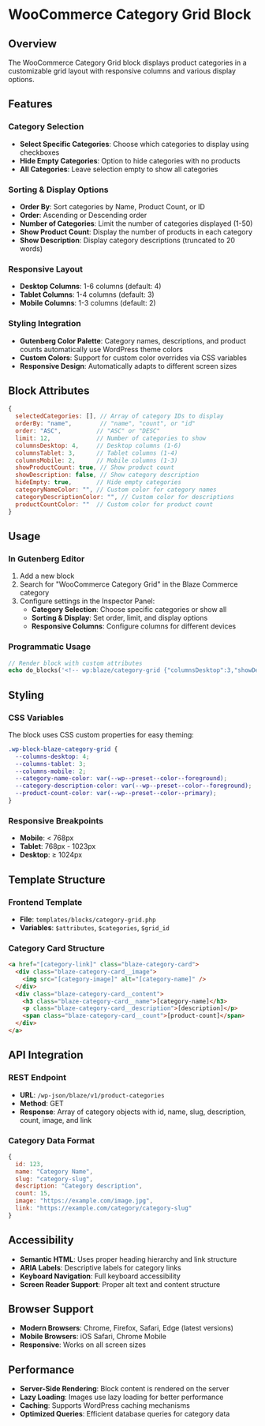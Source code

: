 # WooCommerce Category Grid Block

## Overview
The WooCommerce Category Grid block displays product categories in a customizable grid layout with responsive columns and various display options.

## Features

### Category Selection
- **Select Specific Categories**: Choose which categories to display using checkboxes
- **Hide Empty Categories**: Option to hide categories with no products
- **All Categories**: Leave selection empty to show all categories

### Sorting & Display Options
- **Order By**: Sort categories by Name, Product Count, or ID
- **Order**: Ascending or Descending order
- **Number of Categories**: Limit the number of categories displayed (1-50)
- **Show Product Count**: Display the number of products in each category
- **Show Description**: Display category descriptions (truncated to 20 words)

### Responsive Layout
- **Desktop Columns**: 1-6 columns (default: 4)
- **Tablet Columns**: 1-4 columns (default: 3)
- **Mobile Columns**: 1-3 columns (default: 2)

### Styling Integration
- **Gutenberg Color Palette**: Category names, descriptions, and product counts automatically use WordPress theme colors
- **Custom Colors**: Support for custom color overrides via CSS variables
- **Responsive Design**: Automatically adapts to different screen sizes

## Block Attributes

```javascript
{
  selectedCategories: [], // Array of category IDs to display
  orderBy: "name",        // "name", "count", or "id"
  order: "ASC",          // "ASC" or "DESC"
  limit: 12,             // Number of categories to show
  columnsDesktop: 4,     // Desktop columns (1-6)
  columnsTablet: 3,      // Tablet columns (1-4)
  columnsMobile: 2,      // Mobile columns (1-3)
  showProductCount: true, // Show product count
  showDescription: false, // Show category description
  hideEmpty: true,       // Hide empty categories
  categoryNameColor: "", // Custom color for category names
  categoryDescriptionColor: "", // Custom color for descriptions
  productCountColor: ""  // Custom color for product count
}
```

## Usage

### In Gutenberg Editor
1. Add a new block
2. Search for "WooCommerce Category Grid" in the Blaze Commerce category
3. Configure settings in the Inspector Panel:
   - **Category Selection**: Choose specific categories or show all
   - **Sorting & Display**: Set order, limit, and display options
   - **Responsive Columns**: Configure columns for different devices

### Programmatic Usage
```php
// Render block with custom attributes
echo do_blocks('<!-- wp:blaze/category-grid {"columnsDesktop":3,"showDescription":true} -->');
```

## Styling

### CSS Variables
The block uses CSS custom properties for easy theming:

```css
.wp-block-blaze-category-grid {
  --columns-desktop: 4;
  --columns-tablet: 3;
  --columns-mobile: 2;
  --category-name-color: var(--wp--preset--color--foreground);
  --category-description-color: var(--wp--preset--color--foreground);
  --product-count-color: var(--wp--preset--color--primary);
}
```

### Responsive Breakpoints
- **Mobile**: < 768px
- **Tablet**: 768px - 1023px
- **Desktop**: ≥ 1024px

## Template Structure

### Frontend Template
- **File**: `templates/blocks/category-grid.php`
- **Variables**: `$attributes`, `$categories`, `$grid_id`

### Category Card Structure
```html
<a href="[category-link]" class="blaze-category-card">
  <div class="blaze-category-card__image">
    <img src="[category-image]" alt="[category-name]" />
  </div>
  <div class="blaze-category-card__content">
    <h3 class="blaze-category-card__name">[category-name]</h3>
    <p class="blaze-category-card__description">[description]</p>
    <span class="blaze-category-card__count">[product-count]</span>
  </div>
</a>
```

## API Integration

### REST Endpoint
- **URL**: `/wp-json/blaze/v1/product-categories`
- **Method**: GET
- **Response**: Array of category objects with id, name, slug, description, count, image, and link

### Category Data Format
```javascript
{
  id: 123,
  name: "Category Name",
  slug: "category-slug",
  description: "Category description",
  count: 15,
  image: "https://example.com/image.jpg",
  link: "https://example.com/category/category-slug"
}
```

## Accessibility

- **Semantic HTML**: Uses proper heading hierarchy and link structure
- **ARIA Labels**: Descriptive labels for category links
- **Keyboard Navigation**: Full keyboard accessibility
- **Screen Reader Support**: Proper alt text and content structure

## Browser Support

- **Modern Browsers**: Chrome, Firefox, Safari, Edge (latest versions)
- **Mobile Browsers**: iOS Safari, Chrome Mobile
- **Responsive**: Works on all screen sizes

## Performance

- **Server-Side Rendering**: Block content is rendered on the server
- **Lazy Loading**: Images use lazy loading for better performance
- **Caching**: Supports WordPress caching mechanisms
- **Optimized Queries**: Efficient database queries for category data
